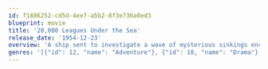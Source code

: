 ```yaml
---
id: f1886252-cd5d-4ee7-a5b2-8f3e736a0ed3
blueprint: movie
title: '20,000 Leagues Under the Sea'
release_date: '1954-12-23'
overview: 'A ship sent to investigate a wave of mysterious sinkings encounters the advanced submarine, the Nautilus, commanded by Captain Nemo.'
genres: '[{"id": 12, "name": "Adventure"}, {"id": 18, "name": "Drama"}, {"id": 878, "name": "Science Fiction"}]'
---
```

